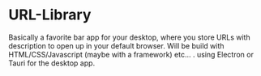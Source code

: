 # URL-Library
Basically a favorite bar app for your desktop, where you store URLs with description to open up in your default browser.
Will be build with HTML/CSS/Javascript (maybe with a framework) etc...  . using Electron or Tauri for the desktop app.
